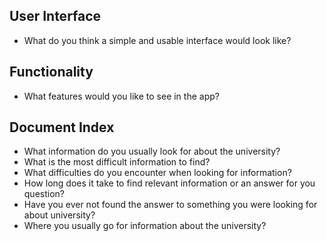 ## User Interface
- What do you think a simple and usable interface would look like?

## Functionality
- What features would you like to see in the app?

## Document Index
- What information do you usually look for about the university?
- What is the most difficult information to find?
- What difficulties do you encounter when looking for information?
- How long does it take to find relevant information or an answer for you question?
- Have you ever not found the answer to something you were looking for about university?
- Where you usually go for information about the university?